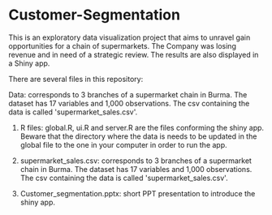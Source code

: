 # Customer-Segmentation

This is an exploratory data visualization project that aims to unravel gain opportunities for a chain of supermarkets. The Company was losing revenue and in need of a strategic review. The results are also displayed in a Shiny app. 

There are several files in this repository:

Data: corresponds to 3 branches of a supermarket chain in Burma. The dataset has 17 variables and 1,000 observations. The csv containing 
the data is called 'supermarket_sales.csv'.

1. R files: global.R, ui.R and server.R are the files conforming the shiny app. Beware that the directory where the data is needs to be updated in the global file to the one in your computer in order to run the app. 

2. supermarket_sales.csv: corresponds to 3 branches of a supermarket chain in Burma. The dataset has 17 variables and 1,000 observations. The csv containing 
the data is called 'supermarket_sales.csv'.

3. Customer_segmentation.pptx: short PPT presentation to introduce the shiny app. 
